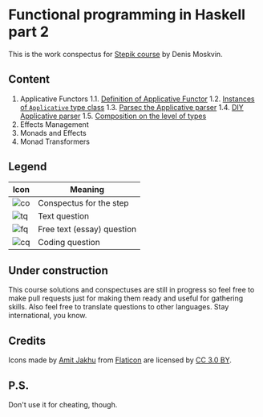 # Functional programming in Haskell part 2
This is the work conspectus for [Stepik course](https://stepik.org/course/693) by Denis Moskvin.

## Content
1. Applicative Functors
    1.1. [Definition of Applicative Functor](/module1/lesson1.md)
    1.2. [Instances of `Applicative` type class](/module1/lesson2.md)
    1.3. [Parsec the Applicative parser](/module1/lesson3.md)
    1.4. [DIY Applicative parser](/module1/lesson4.md)
    1.5. [Composition on the level of types](/module1/lesson5.md)
2. Effects Management
3. Monads and Effects
4. Monad Transformers

## Legend
Icon | Meaning
--- | ---
![co] | Conspectus for the step
![tq] | Text question
![fq] | Free text (essay) question
![cq] | Coding question

## Under construction
This course solutions and conspectuses are still in progress so feel free to make pull requests just for making them ready and useful for gathering skills.
Also feel free to translate questions to other languages. Stay international, you know.

## Credits
Icons made by [Amit Jakhu](https://www.flaticon.com/authors/amit-jakhu) from [Flaticon](https://www.flaticon.com/) are licensed by [CC 3.0 BY](http://creativecommons.org/licenses/by/3.0/).

## P.S.
Don't use it for cheating, though.

[co]: https://i.imgur.com/mTKW4hg.png "Conspectus"
[tq]: https://i.imgur.com/fqcdfkU.png "Text question"
[fq]: https://i.imgur.com/Ww4q6Lt.png "Essay question"
[cq]: https://i.imgur.com/v0JWPbF.png "Coding question"
